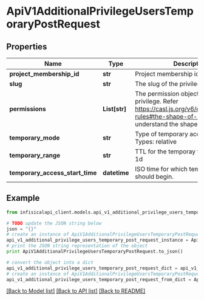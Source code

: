 # ApiV1AdditionalPrivilegeUsersTemporaryPostRequest


## Properties
Name | Type | Description | Notes
------------ | ------------- | ------------- | -------------
**project_membership_id** | **str** | Project membership id of user | 
**slug** | **str** | The slug of the privilege to create. | [optional] 
**permissions** | **List[str]** | The permission object for the privilege. Refer https://casl.js.org/v6/en/guide/define-rules#the-shape-of-raw-rule to understand the shape | 
**temporary_mode** | **str** | Type of temporary access given. Types: relative | 
**temporary_range** | **str** | TTL for the temporay time. Eg: 1m, 1h, 1d | 
**temporary_access_start_time** | **datetime** | ISO time for which temporary access should begin. | 

## Example

```python
from infisicalapi_client.models.api_v1_additional_privilege_users_temporary_post_request import ApiV1AdditionalPrivilegeUsersTemporaryPostRequest

# TODO update the JSON string below
json = "{}"
# create an instance of ApiV1AdditionalPrivilegeUsersTemporaryPostRequest from a JSON string
api_v1_additional_privilege_users_temporary_post_request_instance = ApiV1AdditionalPrivilegeUsersTemporaryPostRequest.from_json(json)
# print the JSON string representation of the object
print ApiV1AdditionalPrivilegeUsersTemporaryPostRequest.to_json()

# convert the object into a dict
api_v1_additional_privilege_users_temporary_post_request_dict = api_v1_additional_privilege_users_temporary_post_request_instance.to_dict()
# create an instance of ApiV1AdditionalPrivilegeUsersTemporaryPostRequest from a dict
api_v1_additional_privilege_users_temporary_post_request_from_dict = ApiV1AdditionalPrivilegeUsersTemporaryPostRequest.from_dict(api_v1_additional_privilege_users_temporary_post_request_dict)
```
[[Back to Model list]](../README.md#documentation-for-models) [[Back to API list]](../README.md#documentation-for-api-endpoints) [[Back to README]](../README.md)


